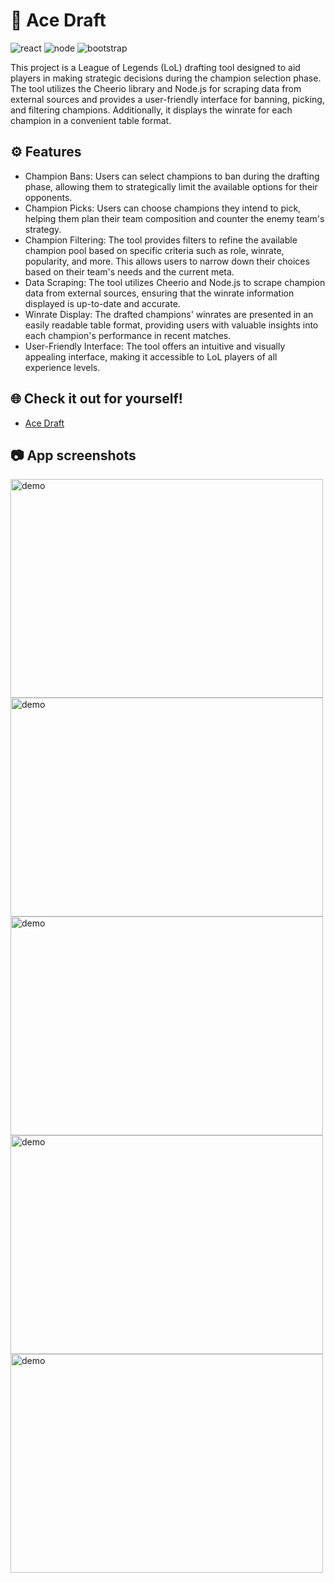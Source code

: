 # 💯 Ace Draft
<img src="https://img.shields.io/badge/React-20232A?style=for-the-badge&logo=react&logoColor=61DAFB" alt="react" style="max-width: 100%;"> <img src="https://img.shields.io/badge/Node.js-43853D?style=for-the-badge&logo=node.js&logoColor=white" alt="node" style="max-width: 100%;"> <img src="https://img.shields.io/badge/Bootstrap-563D7C?style=for-the-badge&logo=bootstrap&logoColor=white" alt="bootstrap" style="max-width: 100%;">

This project is a League of Legends (LoL) drafting tool designed to aid players in making strategic decisions during the champion selection phase. The tool utilizes the Cheerio library and Node.js for scraping data from external sources and provides a user-friendly interface for banning, picking, and filtering champions. Additionally, it displays the winrate for each champion in a convenient table format.

## ⚙️ Features

- Champion Bans: Users can select champions to ban during the drafting phase, allowing them to strategically limit the available options for their opponents.
- Champion Picks: Users can choose champions they intend to pick, helping them plan their team composition and counter the enemy team's strategy.
- Champion Filtering: The tool provides filters to refine the available champion pool based on specific criteria such as role, winrate, popularity, and more. This allows users to narrow down their choices based on their team's needs and the current meta.
- Data Scraping: The tool utilizes Cheerio and Node.js to scrape champion data from external sources, ensuring that the winrate information displayed is up-to-date and accurate.
- Winrate Display: The drafted champions' winrates are presented in an easily readable table format, providing users with valuable insights into each champion's performance in recent matches.
- User-Friendly Interface: The tool offers an intuitive and visually appealing interface, making it accessible to LoL players of all experience levels.

## 🌐 Check it out for yourself!
- [Ace Draft](https://ace-draft.onrender.com/)
  
## 📷 App screenshots
<img src="https://raw.githubusercontent.com/JoelEncinas/lol-draft/main/demo_imgs/1.PNG" alt="demo" width="500" height="350"/> <img src="https://raw.githubusercontent.com/JoelEncinas/lol-draft/main/demo_imgs/2.PNG" alt="demo" width="500" height="350"/> <img src="https://raw.githubusercontent.com/JoelEncinas/lol-draft/main/demo_imgs/3.PNG" alt="demo" width="500" height="350"/> <img src="https://raw.githubusercontent.com/JoelEncinas/lol-draft/main/demo_imgs/4.PNG" alt="demo" width="500" height="350"/> <img src="https://raw.githubusercontent.com/JoelEncinas/lol-draft/main/demo_imgs/5.PNG" alt="demo" width="500" height="350"/> 
